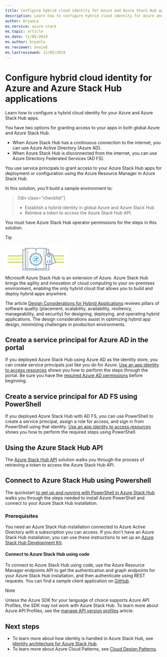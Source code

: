 ```yaml
---
title: Configure hybrid cloud identity for Azure and Azure Stack Hub apps
description: Learn how to configure hybrid cloud identity for Azure and Azure Stack Hub apps.
author: BryanLa
ms.service: azure-stack
ms.topic: article
ms.date: 11/05/2019
ms.author: bryanla
ms.reviewer: anajod
ms.lastreviewed: 11/05/2019
---
```


# Configure hybrid cloud identity for Azure and Azure Stack Hub applications

Learn how to configure a hybrid cloud identity for your Azure and Azure Stack Hub apps.

You have two options for granting access to your apps in both global Azure and Azure Stack Hub.

 * When Azure Stack Hub has a continuous connection to the internet, you can use Azure Active Directory (Azure AD).
 * When Azure Stack Hub is disconnected from the internet, you can use Azure Directory Federated Services (AD FS).

You use service principals to grant access to your Azure Stack Hub apps for deployment or configuration using the Azure Resource Manager in Azure Stack Hub.

In this solution, you'll build a sample environment to:

> [!div class="checklist"]
> - Establish a hybrid identity in global Azure and Azure Stack Hub
> - Retrieve a token to access the Azure Stack Hub API.

You must have Azure Stack Hub operator permissions for the steps in this solution.

> [!Tip]  
> ![hybrid-pillars.png](./media/solution-deployment-guide-cross-cloud-scaling/hybrid-pillars.png)  
> Microsoft Azure Stack Hub is an extension of Azure. Azure Stack Hub brings the agility and innovation of cloud computing to your on-premises environment, enabling the only hybrid cloud that allows you to build and deploy hybrid apps anywhere.  
> 
> The article [Design Considerations for Hybrid Applications](overview-app-design-considerations.md) reviews pillars of software quality (placement, scalability, availability, resiliency, manageability, and security) for designing, deploying, and operating hybrid applications. The design considerations assist in optimizing hybrid app design, minimizing challenges in production environments.


## Create a service principal for Azure AD in the portal

If you deployed Azure Stack Hub using Azure AD as the identity store, you can create service principals just like you do for Azure. [Use an app identity to access resources](../operator/azure-stack-create-service-principals.md#manage-an-azure-ad-service-principal) shows you how to perform the steps through the portal. Be sure you have the [required Azure AD permissions](/azure/azure-resource-manager/resource-group-create-service-principal-portal#required-permissions) before beginning.

## Create a service principal for AD FS using PowerShell

If you deployed Azure Stack Hub with AD FS, you can use PowerShell to create a service principal, assign a role for access, and sign in from PowerShell using that identity. [Use an app identity to access resources](../operator/azure-stack-create-service-principals.md#manage-an-ad-fs-service-principal) shows you how to perform the required steps using PowerShell.

## Using the Azure Stack Hub API

The [Azure Stack Hub API](../user/azure-stack-rest-api-use.md)  solution walks you through the process of retrieving a token to access the Azure Stack Hub API.

## Connect to Azure Stack Hub using Powershell

The quickstart [to get up and running with PowerShell in Azure Stack Hub](../operator/azure-stack-powershell-install.md)
walks you through the steps needed to install Azure PowerShell and connect to your Azure Stack Hub installation.

### Prerequisites

You need an Azure Stack Hub installation connected to Azure Active Directory with a subscription you can access. If you don't have an Azure Stack Hub installation, you can use these instructions to set up an [Azure Stack Hub Development Kit](../asdk/asdk-install.md).

#### Connect to Azure Stack Hub using code

To connect to Azure Stack Hub using code, use the Azure Resource Manager endpoints API to get the authentication and graph endpoints for your Azure Stack Hub installation, and then authenticate using REST requests. You can find a sample client application on
[GitHub](https://github.com/shriramnat/HybridARMApplication).

>[!Note]
>Unless the Azure SDK for your language of choice supports Azure API Profiles, the SDK may not work with Azure Stack Hub. To learn more about Azure API Profiles, see the [manage API version profiles](../user/azure-stack-version-profiles.md) article.

## Next steps

 - To learn more about how identity is handled in Azure Stack Hub, see [Identity architecture for Azure Stack Hub](../operator/azure-stack-identity-architecture.md).
 - To learn more about Azure Cloud Patterns, see [Cloud Design Patterns](https://docs.microsoft.com/azure/architecture/patterns).
